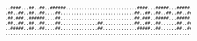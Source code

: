     ..####...##..##..######...........................####...#####...#####..
    .##..##..##..##....##............................##..##..##..##..##..##.
    .##.###..######....##............................##.###..#####...#####..
    .##..##..##..##....##..............##............##..##..##......##..##.
    ..#####..##..##....##..............##.............#####..##......##..##.
    ........................................................................
